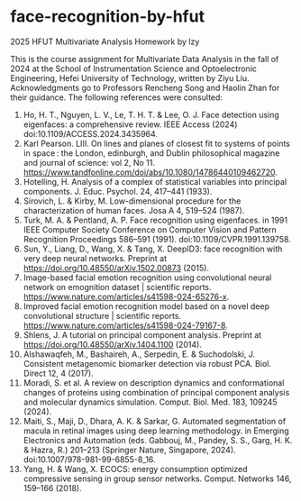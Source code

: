 # face-recognition-by-hfut
2025 HFUT Multivariate Analysis Homework by lzy

This is the course assignment for Multivariate Data Analysis in the fall of 2024 at the School of Instrumentation Science and Optoelectronic Engineering, Hefei University of Technology, written by Ziyu Liu.
Acknowledgments go to Professors Rencheng Song and Haolin Zhan for their guidance.
The following references were consulted:
1.	Ho, H. T., Nguyen, L. V., Le, T. H. T. & Lee, O. J. Face detection using eigenfaces: a comprehensive review. IEEE Access (2024) doi:10.1109/ACCESS.2024.3435964.
2.	Karl Pearson. LIII. On lines and planes of closest fit to systems of points in space : the London, edinburgh, and Dublin philosophical magazine and journal of science: vol 2, No 11. https://www.tandfonline.com/doi/abs/10.1080/14786440109462720.
3.	Hotelling, H. Analysis of a complex of statistical variables into principal components. J. Educ. Psychol. 24, 417–441 (1933).
4.	Sirovich, L. & Kirby, M. Low-dimensional procedure for the characterization of human faces. Josa A 4, 519–524 (1987).
5.	Turk, M. A. & Pentland, A. P. Face recognition using eigenfaces. in 1991 IEEE Computer Society Conference on Computer Vision and Pattern Recognition Proceedings 586–591 (1991). doi:10.1109/CVPR.1991.139758.
6.	Sun, Y., Liang, D., Wang, X. & Tang, X. DeepID3: face recognition with very deep neural networks. Preprint at https://doi.org/10.48550/arXiv.1502.00873 (2015).
7.	Image-based facial emotion recognition using convolutional neural network on emognition dataset | scientific reports. https://www.nature.com/articles/s41598-024-65276-x.
8.	Improved facial emotion recognition model based on a novel deep convolutional structure | scientific reports. https://www.nature.com/articles/s41598-024-79167-8.
9.	Shlens, J. A tutorial on principal component analysis. Preprint at https://doi.org/10.48550/arXiv.1404.1100 (2014).
10.	Alshawaqfeh, M., Bashaireh, A., Serpedin, E. & Suchodolski, J. Consistent metagenomic biomarker detection via robust PCA. Biol. Direct 12, 4 (2017).
11.	Moradi, S. et al. A review on description dynamics and conformational changes of proteins using combination of principal component analysis and molecular dynamics simulation. Comput. Biol. Med. 183, 109245 (2024).
12.	Maiti, S., Maji, D., Dhara, A. K. & Sarkar, G. Automated segmentation of macula in retinal images using deep learning methodology. in Emerging Electronics and Automation (eds. Gabbouj, M., Pandey, S. S., Garg, H. K. & Hazra, R.) 201–213 (Springer Nature, Singapore, 2024). doi:10.1007/978-981-99-6855-8_16.
13.	Yang, H. & Wang, X. ECOCS: energy consumption optimized compressive sensing in group sensor networks. Comput. Networks 146, 159–166 (2018).

